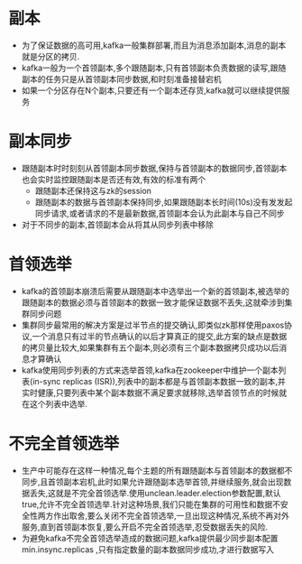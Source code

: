 # 副本
+ 为了保证数据的高可用,kafka一般集群部署,而且为消息添加副本,消息的副本就是分区的拷贝.
+ kafka一般为一个首领副本,多个跟随副本,只有首领副本负责数据的读写,跟随副本的任务只是从首领副本同步数据,和时刻准备接替宕机
+ 如果一个分区存在N个副本,只要还有一个副本还存货,kafka就可以继续提供服务

# 副本同步
+ 跟随副本时时刻刻从首领副本同步数据,保持与首领副本的数据同步,首领副本也会实时监控跟随副本是否还有效,有效的标准有两个
    - 跟随副本还保持这与zk的session
    - 跟随副本的数据与首领副本保持同步,如果跟随副本长时间(10s)没有发发起同步请求,或者请求的不是最新数据,首领副本会认为此副本与自己不同步
+ 对于不同步的副本,首领副本会从将其从同步列表中移除
 
# 首领选举
+ kafka的首领副本崩溃后需要从跟随副本中选举出一个新的首领副本,被选举的跟随副本的数据必须与首领副本的数据一致才能保证数据不丢失,这就牵涉到集群同步问题
+ 集群同步最常用的解决方案是过半节点的提交确认,即类似zk那样使用paxos协议,一个消息只有过半的节点确认的以后才算真正的提交,此方案的缺点是数据的拷贝量比较大,如果集群有五个副本,则必须有三个副本数据拷贝成功以后消息才算确认
+ kafka使用同步列表的方式来选举首领,kafka在zookeeper中维护一个副本列表(in-sync replicas (ISR)),列表中的副本都是与首领副本数据一致的副本,并实时健康,只要列表中某个副本数据不满足要求就移除,选举首领节点的时候就在这个列表中选举.

# 不完全首领选举
+ 生产中可能存在这样一种情况,每个主题的所有跟随副本与首领副本的数据都不同步,且首领副本宕机,此时如果允许跟随副本选举首领,并继续服务,就会出现数据丢失,这就是不完全首领选举.使用unclean.leader.election参数配置,默认true,允许不完全首领选举.针对这种场景,我们只能在集群的可用性和数据不安全性两方作出取舍,要么关闭不完全首领选举,一旦出现这种情况,系统不再对外服务,直到首领副本恢复,要么开启不完全首领选举,忍受数据丢失的风险.
+ 为避免kafka不完全首领选举造成的数据问题,kafka提供最少同步副本配置 min.insync.replicas ,只有指定数量的副本数据同步成功,才进行数据写入
